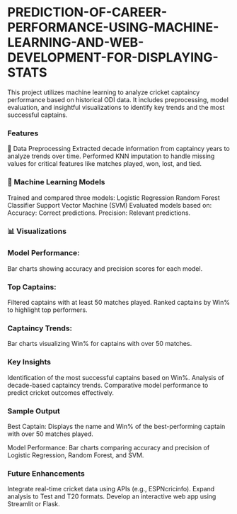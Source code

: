 # PREDICTION-OF-CAREER-PERFORMANCE-USING-MACHINE-LEARNING-AND-WEB-DEVELOPMENT-FOR-DISPLAYING-STATS

This project utilizes machine learning to analyze cricket captaincy performance based on historical ODI data. It includes preprocessing, model evaluation, and insightful visualizations to identify key trends and the most successful captains.

### Features
🏏 Data Preprocessing
Extracted decade information from captaincy years to analyze trends over time.
Performed KNN imputation to handle missing values for critical features like matches played, won, lost, and tied.

### 🤖 Machine Learning Models
Trained and compared three models:
Logistic Regression
Random Forest Classifier
Support Vector Machine (SVM)
Evaluated models based on:
Accuracy: Correct predictions.
Precision: Relevant predictions.
### 📊 Visualizations

### Model Performance:
Bar charts showing accuracy and precision scores for each model.

### Top Captains:
Filtered captains with at least 50 matches played.
Ranked captains by Win% to highlight top performers.
### Captaincy Trends:
Bar charts visualizing Win% for captains with over 50 matches.

### Key Insights
Identification of the most successful captains based on Win%.
Analysis of decade-based captaincy trends.
Comparative model performance to predict cricket outcomes effectively.

### Sample Output
Best Captain:
Displays the name and Win% of the best-performing captain with over 50 matches played.

Model Performance:
Bar charts comparing accuracy and precision of Logistic Regression, Random Forest, and SVM.

### Future Enhancements
Integrate real-time cricket data using APIs (e.g., ESPNcricinfo).
Expand analysis to Test and T20 formats.
Develop an interactive web app using Streamlit or Flask.
